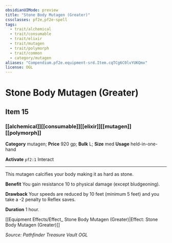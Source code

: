 ```yaml
---
obsidianUIMode: preview
title: "Stone Body Mutagen (Greater)"
cssclasses: pf2e,pf2e-spell
tags:
  - trait/alchemical
  - trait/consumable
  - trait/elixir
  - trait/mutagen
  - trait/polymorph
  - trait/common
  - category/mutagen
aliases: "Compendium.pf2e.equipment-srd.Item.cqTCg6C0lvYUKQmx"
license: OGL
---
```

# Stone Body Mutagen (Greater)
## Item 15
### [[alchemical]][[consumable]][[elixir]][[mutagen]][[polymorph]]

**Category** mutagen; 
**Price** 920 gp; 
**Bulk** L; **Size** med
**Usage** held-in-one-hand

**Activate** `pf2:1` Interact

* * *

This mutagen calcifies your body making it as hard as stone.

**Benefit** You gain resistance 10 to physical damage (except bludgeoning).

**Drawback** Your speeds are reduced by 10 feet (minimum 5 feet) and you take a -2 penalty to Reflex saves.

**Duration** 1 hour.

[[Equipment Effects/Effect_ Stone Body Mutagen (Greater)|Effect: Stone Body Mutagen (Greater)]]

*Source: Pathfinder Treasure Vault*
*OGL*